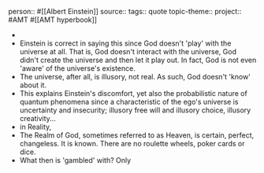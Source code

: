 person:: #[[Albert Einstein]] 
source::
tags:: quote
topic-theme::
project:: #AMT #[[AMT hyperbook]]

-
- Einstein is correct in saying this since God doesn't 'play' with the universe at all. That is, God doesn't interact with the universe, God didn't create the universe and then let it play out. In fact, God is not even 'aware' of the universe's existence.
- The universe, after all, is illusory, not real. As such, God doesn't 'know' about it.
- This explains Einstein's discomfort, yet also the probabilistic nature of quantum phenomena since a characteristic of the ego's universe is uncertainty and insecurity; illusory free will and illusory choice, illusory creativity...
- in Reality,
- The Realm of God, sometimes referred to as Heaven, is certain, perfect, changeless. It is known. There are no roulette wheels, poker cards or dice.
- What then is 'gambled' with? Only